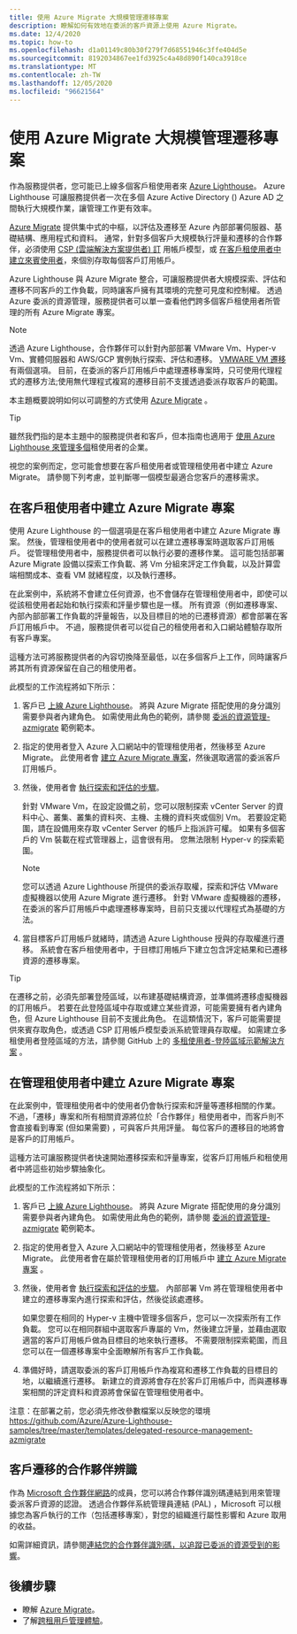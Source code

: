 ```yaml
---
title: 使用 Azure Migrate 大規模管理遷移專案
description: 瞭解如何有效地在委派的客戶資源上使用 Azure Migrate。
ms.date: 12/4/2020
ms.topic: how-to
ms.openlocfilehash: d1a01149c80b30f279f7d68551946c3ffe404d5e
ms.sourcegitcommit: 8192034867ee1fd3925c4a48d890f140ca3918ce
ms.translationtype: MT
ms.contentlocale: zh-TW
ms.lasthandoff: 12/05/2020
ms.locfileid: "96621564"
---
```

# <a name="manage-migration-projects-at-scale-with-azure-migrate"></a>使用 Azure Migrate 大規模管理遷移專案

作為服務提供者，您可能已上線多個客戶租使用者來 [Azure Lighthouse](../overview.md)。 Azure Lighthouse 可讓服務提供者一次在多個 Azure Active Directory () Azure AD 之間執行大規模作業，讓管理工作更有效率。

[Azure Migrate](../../migrate/migrate-services-overview.md) 提供集中式的中樞，以評估及遷移至 Azure 內部部署伺服器、基礎結構、應用程式和資料。 通常，針對多個客戶大規模執行評量和遷移的合作夥伴，必須使用 [CSP (雲端解決方案提供者) 訂](/partner-center/customers-revoke-admin-privileges) 用帳戶模型，或 [在客戶租使用者中建立來賓使用者](/azure/active-directory/external-identities/what-is-b2b)，來個別存取每個客戶訂用帳戶。

Azure Lighthouse 與 Azure Migrate 整合，可讓服務提供者大規模探索、評估和遷移不同客戶的工作負載，同時讓客戶擁有其環境的完整可見度和控制權。 透過 Azure 委派的資源管理，服務提供者可以單一查看他們跨多個客戶租使用者所管理的所有 Azure Migrate 專案。

> [!NOTE]
> 透過 Azure Lighthouse，合作夥伴可以針對內部部署 VMware Vm、Hyper-v Vm、實體伺服器和 AWS/GCP 實例執行探索、評估和遷移。 [VMWARE VM 遷移](../../migrate/server-migrate-overview.md)有兩個選項。 目前，在委派的客戶訂用帳戶中處理遷移專案時，只可使用代理程式的遷移方法;使用無代理程式複寫的遷移目前不支援透過委派存取客戶的範圍。

本主題概要說明如何以可調整的方式使用 [Azure Migrate](../../migrate/migrate-services-overview.md) 。

> [!TIP]
> 雖然我們指的是本主題中的服務提供者和客戶，但本指南也適用于 [使用 Azure Lighthouse 來管理多個](../concepts/enterprise.md)租使用者的企業。

視您的案例而定，您可能會想要在客戶租使用者或管理租使用者中建立 Azure Migrate。 請參閱下列考慮，並判斷哪一個模型最適合您客戶的遷移需求。

## <a name="create-an-azure-migrate-project-in-the-customer-tenant"></a>在客戶租使用者中建立 Azure Migrate 專案

使用 Azure Lighthouse 的一個選項是在客戶租使用者中建立 Azure Migrate 專案。 然後，管理租使用者中的使用者就可以在建立遷移專案時選取客戶訂用帳戶。 從管理租使用者中，服務提供者可以執行必要的遷移作業。 這可能包括部署 Azure Migrate 設備以探索工作負載、將 Vm 分組來評定工作負載，以及計算雲端相關成本、查看 VM 就緒程度，以及執行遷移。

在此案例中，系統將不會建立任何資源，也不會儲存在管理租使用者中，即使可以從該租使用者起始和執行探索和評量步驟也是一樣。 所有資源（例如遷移專案、內部內部部署工作負載的評量報告，以及目標目的地的已遷移資源）都會部署在客戶訂用帳戶中。 不過，服務提供者可以從自己的租使用者和入口網站體驗存取所有客戶專案。

這種方法可將服務提供者的內容切換降至最低，以在多個客戶上工作，同時讓客戶將其所有資源保留在自己的租使用者。

此模型的工作流程將如下所示：

1. 客戶已 [上線 Azure Lighthouse](onboard-customer.md)。 將與 Azure Migrate 搭配使用的身分識別需要參與者內建角色。 如需使用此角色的範例，請參閱 [委派的資源管理-azmigrate](https://github.com/Azure/Azure-Lighthouse-samples/tree/master/templates/delegated-resource-management-azmigrate) 範例範本。
1. 指定的使用者登入 Azure 入口網站中的管理租使用者，然後移至 Azure Migrate。 此使用者會 [建立 Azure Migrate 專案](/migrate/create-manage-projects.md)，然後選取適當的委派客戶訂用帳戶。
1. 然後，使用者會 [執行探索和評估的步驟](../../migrate/tutorial-discover-vmware.md)。

   針對 VMware Vm，在設定設備之前，您可以限制探索 vCenter Server 的資料中心、叢集、叢集的資料夾、主機、主機的資料夾或個別 Vm。 若要設定範圍，請在設備用來存取 vCenter Server 的帳戶上指派許可權。 如果有多個客戶的 Vm 裝載在程式管理器上，這會很有用。 您無法限制 Hyper-v 的探索範圍。

    > [!NOTE]
    > 您可以透過 Azure Lighthouse 所提供的委派存取權，探索和評估 VMware 虛擬機器以使用 Azure Migrate 進行遷移。 針對 VMware 虛擬機器的遷移，在委派的客戶訂用帳戶中處理遷移專案時，目前只支援以代理程式為基礎的方法。

1. 當目標客戶訂用帳戶就緒時，請透過 Azure Lighthouse 授與的存取權進行遷移。 系統會在客戶租使用者中，于目標訂用帳戶下建立包含評定結果和已遷移資源的遷移專案。

> [!TIP]
> 在遷移之前，必須先部署登陸區域，以布建基礎結構資源，並準備將遷移虛擬機器的訂用帳戶。 若要在此登陸區域中存取或建立某些資源，可能需要擁有者內建角色，但 Azure Lighthouse 目前不支援此角色。 在這類情況下，客戶可能需要提供來賓存取角色，或透過 CSP 訂用帳戶模型委派系統管理員存取權。 如需建立多租使用者登陸區域的方法，請參閱 GitHub 上的 [多租使用者-登陸區域示範解決方案](https://github.com/Azure/Multi-tenant-Landing-Zones) 。

## <a name="create-an-azure-migrate-project-in-the-managing-tenant"></a>在管理租使用者中建立 Azure Migrate 專案

在此案例中，管理租使用者中的使用者仍會執行探索和評量等遷移相關的作業。 不過，「遷移」專案和所有相關資源將位於「合作夥伴」租使用者中，而客戶則不會直接看到專案 (但如果需要) ，可與客戶共用評量。 每位客戶的遷移目的地將會是客戶的訂用帳戶。

這種方法可讓服務提供者快速開始遷移探索和評量專案，從客戶訂用帳戶和租使用者中將這些初始步驟抽象化。

此模型的工作流程將如下所示：

1. 客戶已 [上線 Azure Lighthouse](onboard-customer.md)。 將與 Azure Migrate 搭配使用的身分識別需要參與者內建角色。 如需使用此角色的範例，請參閱 [委派的資源管理-azmigrate](https://github.com/Azure/Azure-Lighthouse-samples/tree/master/templates/delegated-resource-management-azmigrate) 範例範本。
1. 指定的使用者登入 Azure 入口網站中的管理租使用者，然後移至 Azure Migrate。 此使用者會在屬於管理租使用者的訂用帳戶中 [建立 Azure Migrate 專案](/migrate/create-manage-projects.md) 。
1. 然後，使用者會 [執行探索和評估的步驟](../../migrate/tutorial-discover-vmware.md)。 內部部署 Vm 將在管理租使用者中建立的遷移專案內進行探索和評估，然後從該處遷移。

   如果您要在相同的 Hyper-v 主機中管理多個客戶，您可以一次探索所有工作負載。 您可以在相同群組中選取客戶專屬的 Vm，然後建立評量，並藉由選取適當的客戶訂用帳戶做為目標目的地來執行遷移。 不需要限制探索範圍，而且您可以在一個遷移專案中全面瞭解所有客戶工作負載。

1. 準備好時，請選取委派的客戶訂用帳戶作為複寫和遷移工作負載的目標目的地，以繼續進行遷移。 新建立的資源將會存在於客戶訂用帳戶中，而與遷移專案相關的評定資料和資源將會保留在管理租使用者中。

注意：在部署之前，您必須先修改參數檔案以反映您的環境 https://github.com/Azure/Azure-Lighthouse-samples/tree/master/templates/delegated-resource-management-azmigrate

## <a name="partner-recognition-for-customer-migrations"></a>客戶遷移的合作夥伴辨識

作為 [Microsoft 合作夥伴網路](https://partner.microsoft.com)的成員，您可以將合作夥伴識別碼連結到用來管理委派客戶資源的認證。 透過合作夥伴系統管理員連結 (PAL) ，Microsoft 可以根據您為客戶執行的工作（包括遷移專案），對您的組織進行屬性影響和 Azure 取用的收益。

如需詳細資訊，請參閱[連結您的合作夥伴識別碼，以追蹤已委派的資源受到的影響](partner-earned-credit.md)。

## <a name="next-steps"></a>後續步驟

- 瞭解 [Azure Migrate](../../migrate/migrate-services-overview.md)。
- 了解[跨租用戶管理體驗](../concepts/cross-tenant-management-experience.md)。

